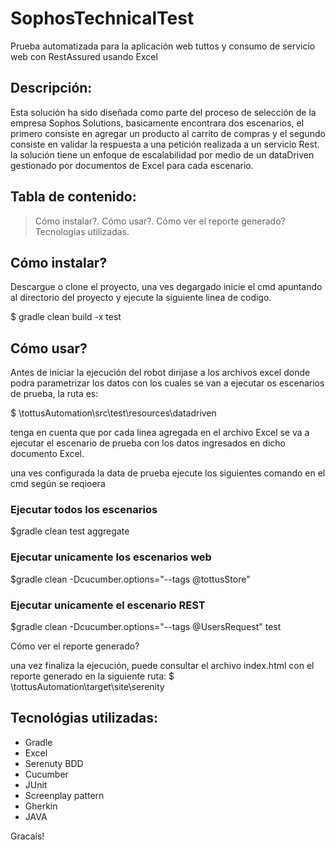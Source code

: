 # SophosTechnicalTest

Prueba automatizada para la aplicación web tuttos y consumo de servicio web con RestAssured usando Excel

## Descripción:

Esta solución ha sido diseñada como parte del proceso de selección de la empresa Sophos Solutions, basicamente encontrara dos escenarios, el primero consiste en agregar un producto al carrito de compras y el segundo consiste en validar la respuesta a una petición realizada a un servicio Rest. la solución tiene un enfoque de escalabilidad por medio de un dataDriven gestionado por documentos de Excel para cada escenario.

## Tabla de contenido:

> Cómo instalar?.
> Cómo usar?.
> Cómo ver el reporte generado?
> Tecnologías utilizadas.

## Cómo instalar?

Descargue o clone el proyecto, una ves degargado inicie el cmd apuntando al directorio del proyecto y ejecute la siguiente linea de codigo.

$ gradle clean build -x test

## Cómo usar?
Antes de iniciar la ejecución del robot dirijase a los archivos excel donde podra parametrizar los datos con los cuales se van a ejecutar os escenarios de prueba, la ruta es:

$ \\tottusAutomation\src\test\resources\datadriven

tenga en cuenta que por cada linea agregada en el archivo Excel se va a ejecutar el escenario de prueba con los datos ingresados en dicho documento Excel.

una ves configurada la data de prueba ejecute los siguientes comando en el cmd según se reqioera 

### Ejecutar todos los escenarios
$gradle clean test aggregate

### Ejecutar unicamente los escenarios web
$gradle clean -Dcucumber.options="--tags @tottusStore"

### Ejecutar unicamente el escenario REST
$gradle clean -Dcucumber.options="--tags @UsersRequest" test

Cómo ver el reporte generado?

una vez finaliza la ejecución, puede consultar el archivo index.html con el reporte generado en la siguiente ruta:
$ \\tottusAutomation\target\site\serenity

## Tecnológias utilizadas:

* Gradle
* Excel
* Serenuty BDD
* Cucumber
* JUnit
* Screenplay pattern
* Gherkin
* JAVA


Gracais!

